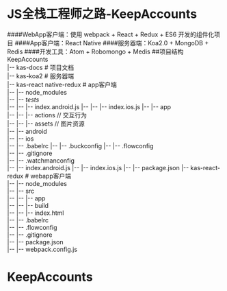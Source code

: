  # JS全栈工程师之路-KeepAccounts 
####WebApp客户端：使用 webpack + React + Redux + ES6 开发的组件化项目
####App客户端：React Native
####服务器端：Koa2.0 + MongoDB + Redis
####开发工具：Atom + Robomongo + Medis
##项目结构
KeepAccounts<br/>
|-- kas-docs # 项目文档<br/>
|-- kas-koa2 # 服务器端<br/>
|-- kas-react native-redux # app客户端<br/>
|-- |-- node_modules <br/>
|-- |-- _tests_ <br/>
|-- |-- |-- index.android.js
|-- |-- |-- index.ios.js
|-- |-- app <br/>
|-- |-- |-- actions // 交互行为<br/>
|-- |-- |-- assets  // 图片资源<br/>
|-- |-- android <br/>
|-- |-- ios <br/>
|-- |-- .babelrc
|-- |-- .buckconfig
|-- |-- .flowconfig <br/>
|-- |-- .gitignore <br/>
|-- |-- .watchmanconfig <br/>
|-- |-- index.android.js
|-- |-- index.ios.js
|-- |-- package.json
|-- kas-react-redux # webapp客户端<br/>
|-- |-- node_modules <br/>
|-- |-- src <br/>
|-- |-- |-- app <br/>
|-- |-- |-- build <br/>
|-- |-- |-- index.html <br/>
|-- |-- .babelrc <br/>
|-- |-- .flowconfig <br/>
|-- |-- .gitignore <br/>
|-- |-- package.json <br/>
|-- |-- webpack.config.js <br/>

# KeepAccounts
